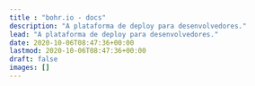 ```yaml
---
title : "bohr.io - docs"
description: "A plataforma de deploy para desenvolvedores."
lead: "A plataforma de deploy para desenvolvedores."
date: 2020-10-06T08:47:36+00:00
lastmod: 2020-10-06T08:47:36+00:00
draft: false
images: []
---
```

